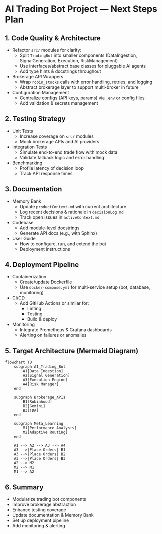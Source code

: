# AI Trading Bot Project — Next Steps Plan

## 1. Code Quality & Architecture

- Refactor `src/` modules for clarity:
  - Split `TradingBot` into smaller components (DataIngestion, SignalGeneration, Execution, RiskManagement)
  - Use interfaces/abstract base classes for pluggable AI agents
  - Add type hints & docstrings throughout
- Brokerage API Wrappers
  - Wrap `robin_stocks` calls with error handling, retries, and logging
  - Abstract brokerage layer to support multi-broker in future
- Configuration Management
  - Centralize configs (API keys, params) via `.env` or config files
  - Add validation & secrets management

## 2. Testing Strategy

- Unit Tests
  - Increase coverage on `src/` modules
  - Mock brokerage APIs and AI providers
- Integration Tests
  - Simulate end-to-end trade flow with mock data
  - Validate fallback logic and error handling
- Benchmarking
  - Profile latency of decision loop
  - Track API response times

## 3. Documentation

- Memory Bank
  - Update `productContext.md` with current architecture
  - Log recent decisions & rationale in `decisionLog.md`
  - Track open issues in `activeContext.md`
- Codebase
  - Add module-level docstrings
  - Generate API docs (e.g., with Sphinx)
- User Guide
  - How to configure, run, and extend the bot
  - Deployment instructions

## 4. Deployment Pipeline

- Containerization
  - Create/update Dockerfile
  - Use `docker-compose.yml` for multi-service setup (bot, database, monitoring)
- CI/CD
  - Add GitHub Actions or similar for:
    - Linting
    - Testing
    - Build & deploy
- Monitoring
  - Integrate Prometheus & Grafana dashboards
  - Alerting on failures or anomalies

## 5. Target Architecture (Mermaid Diagram)

```mermaid
flowchart TD
    subgraph AI_Trading_Bot
        A1[Data Ingestion]
        A2[Signal Generation]
        A3[Execution Engine]
        A4[Risk Manager]
    end

    subgraph Brokerage_APIs
        B1[Robinhood]
        B2[Gemini]
        B3[TDA]
    end

    subgraph Meta_Learning
        M1[Performance Analysis]
        M2[Adaptive Routing]
    end

    A1 --> A2 --> A3 --> A4
    A3 -->|Place Orders| B1
    A3 -->|Place Orders| B2
    A3 -->|Place Orders| B3
    A2 --> M2
    M2 --> M1
    M1 --> A2
```

## 6. Summary

- Modularize trading bot components
- Improve brokerage abstraction
- Enhance testing coverage
- Update documentation & Memory Bank
- Set up deployment pipeline
- Add monitoring & alerting